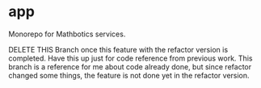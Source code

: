 # app
Monorepo for Mathbotics services.

DELETE THIS Branch once this feature with the refactor version is completed. Have this up just for code reference from previous work.
This branch is a reference for me about code already done, but since refactor changed some things, the feature is not done yet in the refactor version.
